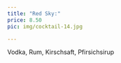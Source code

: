 ```yaml
---
title: "Red Sky:"
price: 8.50
pic: img/cocktail-14.jpg

---
```


Vodka, Rum, Kirschsaft, Pfirsichsirup
